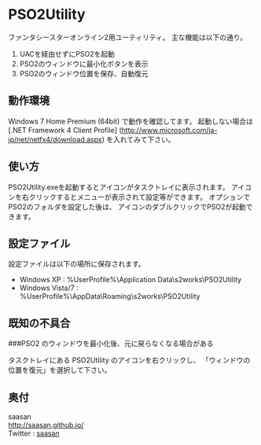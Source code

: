 PSO2Utility
===========

ファンタシースターオンライン2用ユーティリティ。
主な機能は以下の通り。

1. UACを経由せずにPSO2を起動
2. PSO2のウィンドウに最小化ボタンを表示
3. PSO2のウィンドウ位置を保存、自動復元

動作環境
--------

Windows 7 Home Premium (64bit) で動作を確認してます。
起動しない場合は
[.NET Framework 4 Client Profile]
(http://www.microsoft.com/ja-jp/net/netfx4/download.aspx)
を入れてみて下さい。

使い方
------

PSO2Utility.exeを起動するとアイコンがタスクトレイに表示されます。
アイコンを右クリックするとメニューが表示されて設定等ができます。
オプションでPSO2のフォルダを設定した後は、
アイコンのダブルクリックでPSO2が起動できます。

設定ファイル
------------

設定ファイルは以下の場所に保存されます。

* Windows XP : %UserProfile%\Application Data\s2works\PSO2Utility
* Windows Vista/7 : %UserProfile%\AppData\Roaming\s2works\PSO2Utility

既知の不具合
------------

###PSO2 のウィンドウを最小化後、元に戻らなくなる場合がある

タスクトレイにある PSO2Utility のアイコンを右クリックし、
「ウィンドウの位置を復元」を選択して下さい。

奥付
----

saasan  
http://saasan.github.io/  
Twitter : [saasan](https://twitter.com/saasan)
